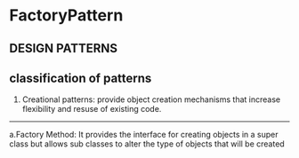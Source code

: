 # FactoryPattern
DESIGN PATTERNS
---------------
classification of patterns
-------------------------- 
1. Creational patterns: provide object creation mechanisms that increase flexibility and resuse of existing code.
-----------------------
a.Factory Method: It provides the interface for creating objects in a super class but allows sub classes to alter the type of objects that will be created
